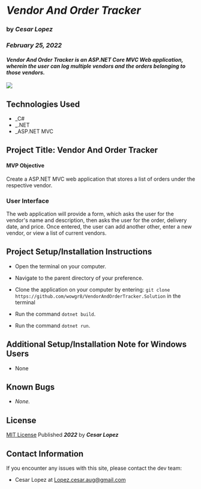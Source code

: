 # _**Vendor And Order Tracker**_

### by _**Cesar Lopez**_

### _February 25, 2022_

#### _Vendor And Order Tracker is an ASP.NET Core MVC Web application, wherein the user can log multiple vendors and the orders belonging to those vendors._

![](https://github.com/wowgr8/gifsV2/blob/main/vendandord/vendandord.gif)

## Technologies Used

- _C#
- _.NET
- _ASP.NET MVC

## Project Title: Vendor And Order Tracker

#### MVP Objective

Create a ASP.NET MVC web application that stores a list of orders under the respective vendor.

### User Interface

The web application will provide a form, which asks the user for the vendor's name and description, then asks the user for the order, delivery date, and price. Once entered, the user can add another other, enter a new vendor, or view a list of current vendors.

## Project Setup/Installation Instructions

- Open the terminal on your computer.
- Navigate to the parent directory of your preference.

- Clone the application on your computer by entering: 
```git clone https://github.com/wowgr8/VendorAndOrderTracker.Solution```
in the terminal
- Run the command ```dotnet build```.
- Run the command ```dotnet run```.

## Additional Setup/Installation Note for Windows Users

- None

## Known Bugs

- _None._

## License

[MIT License](https://opensource.org/licenses/MIT) Published _**2022**_ by _**Cesar Lopez**_

## Contact Information

If you encounter any issues with this site, please contact the dev team:

- Cesar Lopez at [Lopez.cesar.aug@gmail.com](mailto:lopez.cesar.aug@gmail.com)
